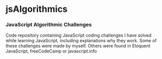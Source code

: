 # jsAlgorithmics

### JavaScript Algorithmic Challenges

Code repository containing JavaScript coding challenges I have solved while learning JavaScript, including explanations why they work. Some of these challenges were made by myself. Others were found in Eloquent JavaScript, freeCodeCamp or javascript.info
